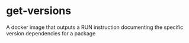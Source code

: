 # get-versions
A docker image that outputs a RUN instruction documenting the specific version dependencies for a package
